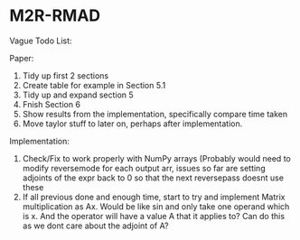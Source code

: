 # M2R-RMAD

Vague Todo List:

Paper:
1. Tidy up first 2 sections
2. Create table for example in Section 5.1
3. Tidy up and expand section 5
4. Fnish Section 6
5. Show results from the implementation, specifically compare time taken
7. Move taylor stuff to later on, perhaps after implementation. 

Implementation:
1. Check/Fix to work properly with NumPy arrays (Probably would need to modify reversemode for each output arr, issues so far are setting adjoints of the expr back to 0 so that the next reversepass doesnt use these
2. If all previous done and enough time, start to try and implement Matrix multiplication as Ax. Would be like sin and only take one operand which is x. And the operator will have a value A that it applies to? Can do this as we dont care about the adjoint of A?

